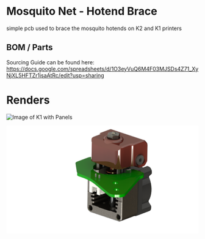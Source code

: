 # Mosquito Net - Hotend Brace

simple pcb used to brace the mosquito hotends on K2 and K1 printers

## BOM / Parts

Sourcing Guide can be found here: https://docs.google.com/spreadsheets/d/1O3eyVuQ6M4F03MJSDs4Z71_XyNjXL5HFTZr1jsaAtRc/edit?usp=sharing

# Renders
![Image of K1 with Panels](Images/Mosquito_Net_1.png?raw=true)
 
![Image of K1 with Panels](Images/Mosquito_Net_2.png?raw=true)